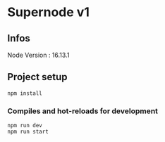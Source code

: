 # Supernode v1

## Infos 

Node Version : 16.13.1


## Project setup
```
npm install
```
### Compiles and hot-reloads for development
```
npm run dev
npm run start

```

